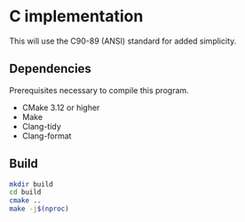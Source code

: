 # C implementation
This will use the C90-89 (ANSI) standard for added simplicity.

## Dependencies
Prerequisites necessary to compile this program.

* CMake 3.12 or higher
* Make
* Clang-tidy
* Clang-format

## Build

```sh
mkdir build
cd build
cmake ..
make -j$(nproc)
```

